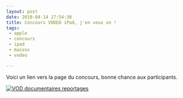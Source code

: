 ```yaml
---
layout: post
date: 2010-04-14 17:54:38
title: Concours VODEO iPad, j'en veux un !
tags:
 - apple
 - concours
 - ipad
 - macosx
 - vodeo

---
```


Voici un lien vers la page du concours, bonne chance aux participants.

[![VOD documentaires reportages](http://concours.vodeo.tv/images/badge_concours_vodeo-small.jpg)](http://concours.vodeo.tv/p/1a2807faf3cca1667ff6f04bf5886eff)
